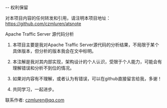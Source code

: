 -- 权利保留

对本项目内容的任何转发和引用，请注明本项目地址：https://github.com/czmluren/atsnote

Apache Traffic Server 源代码分析
1. 本项目主要是我对Apache Traffic Server源代码的分析结果，不局限于某个具体版本，但分析的版本我会在文中标明。

2. 本注解是我对其内部实现，架构设计的个人认识，受限于个人能力，可能会有理解错误和分析不到位的情况。

3. 如果对内容有不理解，或者认为有错误，可以在github直接留言给我，多谢！

4. 共同学习，一起进步。

联系作者: czmluren@qq.com
